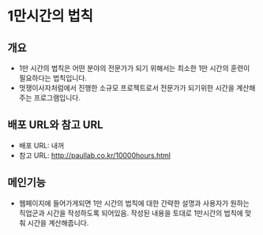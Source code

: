 # 1만시간의 법칙
## 개요
- 1만 시간의 법칙은 어떤 분야의 전문가가 되기 위해서는 최소한 1만 시간의 훈련이 필요하다는 법칙입니다. 
- 멋쟁이사자처럼에서 진행한 소규모 프로젝트로서 전문가가 되기위한 시간을 계산해 주는 프로그램입니다.

## 배포 URL와 참고 URL
- 배포 URL: 내꺼
- 참고 URL: http://paullab.co.kr/10000hours.html

## 메인기능
- 웹페이지에 들어가게되면 1만 시간의 법칙에 대한 간략한 설명과 사용자가 원하는 직업군과 시간을 작성하도록 되어있음. 작성된 내용을 토대로 1만시간의 법칙에 맞춰 시간을 계산해줍니다.
